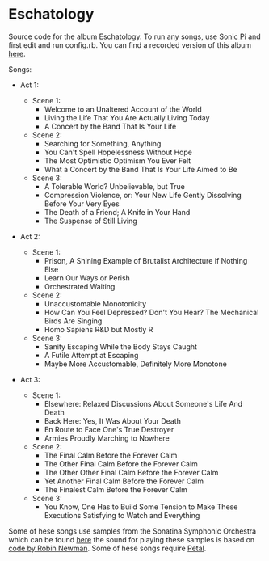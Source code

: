 # Eschatology
Source code for the album Eschatology. To run any songs, use [Sonic Pi](https://sonic-pi.net/) and first edit and run config.rb. You can find a recorded version of this album [here](https://beguiledbyguillotining.bandcamp.com/album/eschatology).

Songs:
- Act 1:
	- Scene 1:
		- Welcome to an Unaltered Account of the World
		- Living the Life That You Are Actually Living Today
		- A Concert by the Band That Is Your Life
	- Scene 2:
		- Searching for Something, Anything
		- You Can't Spell Hopelessness Without Hope
		- The Most Optimistic Optimism You Ever Felt
		- What a Concert by the Band That Is Your Life Aimed to Be
	- Scene 3:
		- A Tolerable World? Unbelievable, but True
		- Compression Violence, or: Your New Life Gently Dissolving Before Your Very Eyes
		- The Death of a Friend; A Knife in Your Hand
		- The Suspense of Still Living

- Act 2:
	- Scene 1:
		- Prison, A Shining Example of Brutalist Architecture if Nothing Else
		- Learn Our Ways or Perish
		- Orchestrated Waiting
	- Scene 2:
		- Unaccustomable Monotonicity
		- How Can You Feel Depressed? Don't You Hear? The Mechanical Birds Are Singing
		- Homo Sapiens R&D but Mostly R
	- Scene 3:
		- Sanity Escaping While the Body Stays Caught
		- A Futile Attempt at Escaping
		- Maybe More Accustomable, Definitely More Monotone


- Act 3:
	- Scene 1:
		- Elsewhere: Relaxed Discussions About Someone's Life And Death
		- Back Here: Yes, It Was About Your Death
		- En Route to Face One's True Destroyer
		- Armies Proudly Marching to Nowhere
	- Scene 2:
		- The Final Calm Before the Forever Calm
		- The Other Final Calm Before the Forever Calm
		- The Other Other Final Calm Before the Forever Calm
		- Yet Another Final Calm Before the Forever Calm
		- The Finalest Calm Before the Forever Calm
	- Scene 3:
		- You Know, One Has to Build Some Tension to Make These Executions Satisfying to Watch and Everything


Some of hese songs use samples from the Sonatina Symphonic Orchestra which can be found [here](https://github.com/peastman/sso) the sound for playing these samples is based on [code by Robin Newman](https://rbnrpi.wordpress.com/2016/03/16/sonatina-symphonic-orchestra-revisited-to-give-55-sample-voices-for-sonic-pi/). Some of hese songs require [Petal](https://github.com/siaflab/petal).
